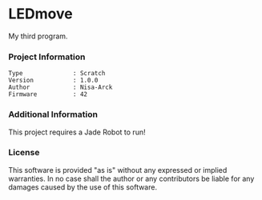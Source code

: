 LEDmove
================

My third program.

### Project Information
```
Type              : Scratch
Version           : 1.0.0
Author            : Nisa-Arck
Firmware          : 42
```

### Additional Information
This project requires a Jade Robot to run!

### License
This software is provided "as is" without any expressed or implied warranties.  In no case shall the author or any contributors be liable for any damages caused by the use of this software.

